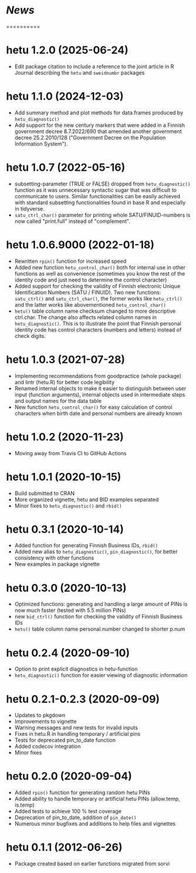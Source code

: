 # *News*
==========

# hetu 1.2.0 (2025-06-24)

* Edit package citation to include a reference to the joint article in R Journal describing the `hetu` and `sweidnumbr` packages

# hetu 1.1.0 (2024-12-03)

* Add summary method and plot methods for data.frames produced by `hetu_diagnostic()`
* Add support for the new century markers that were added in a Finnish government decree 8.7.2022/690 that amended another government decree 25.2.2010/128 ("Government Decree on the Population Information System").

# hetu 1.0.7 (2022-05-16)

* subsetting-parameter (TRUE or FALSE) dropped from `hetu_diagnostic()` function as it was unnecessary syntactic sugar that was difficult to communicate to users. Similar functionalities can be easily achieved with standard subsetting functionalities found in base R and especially in tidyverse.
* `satu_ctrl_char()` parameter for printing whole SATU/FINUID-numbers is now called "print.full" instead of "complement".

# hetu 1.0.6.9000 (2022-01-18)

* Rewritten `rpin()` function for increased speed
* Added new function `hetu_control_char()` both for internal use in other functions as well as convenience (sometimes you know the rest of the identity code and just need to determine the control character)
* Added support for checking the validity of Finnish electronic Unique Identification Numbers (SATU / FINUID). Two new functions: `satu_ctrl()` and `satu_ctrl_char()`, the former works like `hetu_ctrl()` and the latter works like abovementioned `hetu_control_char()`
* `hetu()` table column name checksum changed to more descriptive ctrl.char. The change also affects related column names in `hetu_diagnostic()`. This is to illustrate the point that Finnish personal identity code has control characters (numbers and letters) instead of check digits.

# hetu 1.0.3 (2021-07-28)

* Implementing recommendations from goodpractice (whole package) and lintr (hetu.R) for better code legibility
* Renamed internal objects to make it easier to distinguish between user input (function arguments), internal objects used in intermediate steps and output names for the data table
* New function `hetu_control_char()` for easy calculation of control characters when birth date and personal numbers are already known

# hetu 1.0.2 (2020-11-23)

* Moving away from Travis CI to GitHub Actions

# hetu 1.0.1 (2020-10-15)

* Build submitted to CRAN
* More organized vignette, hetu and BID examples separated
* Minor fixes to `hetu_diagnostic()` and `rbid()`

# hetu 0.3.1 (2020-10-14)

* Added function for generating Finnish Business IDs, `rbid()`
* Added new alias to `hetu_diagnostic()`, `pin_diagnostic()`, for better consistency with other functions
* New examples in package vignette

# hetu 0.3.0 (2020-10-13)

* Optimized functions: generating and handling a large amount of PINs is now much faster (tested with 5.5 million PINs)
* new `bid_ctrl()` function for checking the validity of Finnish Business IDs
* `hetu()` table column name personal.number changed to shorter p.num

# hetu 0.2.4 (2020-09-10)

* Option to print explicit diagnostics in hetu-function
* `hetu_diagnostic()` function for easier viewing of diagnostic information

# hetu 0.2.1-0.2.3 (2020-09-09)

* Updates to pkgdown
* Improvements to vignette
* Warning messages and new tests for invalid inputs
* Fixes in hetu.R in handling temporary / artificial pins
* Tests for deprecated pin_to_date function
* Added codecov integration
* Minor fixes

# hetu 0.2.0 (2020-09-04)

* Added `rpin()` function for generating random hetu PINs
* Added ability to handle temporary or artificial hetu PINs (allow.temp, is.temp)
* Added tests to achieve 100 % test coverage
* Deprecation of pin_to_date, addition of `pin_date()`
* Numerous minor bugfixes and additions to help files and vignettes

# hetu 0.1.1 (2012-06-26)

* Package created based on earlier functions migrated from sorvi
